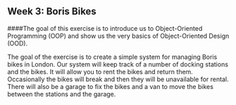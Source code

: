 Week 3: Boris Bikes
-------------------
####The goal of this exercise is to introduce us to Object-Oriented Programming (OOP) and show us the very basics of Object-Oriented Design (OOD).

The goal of the exercise is to create a simple system for managing Boris bikes in London. Our system will keep track of a number of docking stations and the bikes. It will allow you to rent the bikes and return them. Occasionally the bikes will break and then they will be unavailable for rental. There will also be a garage to fix the bikes and a van to move the bikes between the stations and the garage.